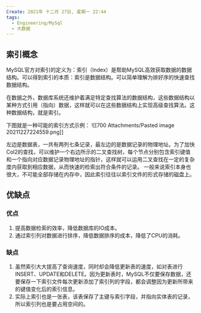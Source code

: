 ```yaml
---
Create: 2021年 十二月 27日, 星期一 22:44
tags: 
  - Engineering/MySql
  - 大数据
---
```


## 索引概念
MySQL官方对索引的定义为：索引（Index）是帮助MySQL高效获取数据的数据结构。可以得到索引的本质：索引是数据结构。可以简单理解为排好序的快速查找数据结构。

在数据之外，数据库系统还维护着满足特定查找算法的数据结构，这些数据结构以某种方式引用（指向）数据，这样就可以在这些数据结构上实现高级查找算法。这种数据结构，就是索引。

下图就是一种可能的索引方式示例：
![[700 Attachments/Pasted image 20211227224559.png]]

左边是数据表，一共有两列七条记录，最左边的是数据记录的物理地址。为了加快Col2的查找，可以维护一个右边所示的二叉查找树，每个节点分别包含索引键值和一个指向对应数据记录物理地址的指针，这样就可以运用二叉查找在一定的复杂度内获取到相应数据，从而快速的检索出符合条件的记录。
一般来说索引本身也很大，不可能全部存储在内存中，因此索引往往以索引文件的形式存储的磁盘上。


## 优缺点
### 优点
1. 提高数据检索的效率，降低数据库的IO成本。
2. 通过索引列对数据进行排序，降低数据排序的成本，降低了CPU的消耗。

### 缺点
1. 虽然索引大大提高了查询速度，同时却会降低更新表的速度，如对表进行INSERT、UPDATE和DELETE。因为更新表时，MySQL不仅要保存数据，还要保存一下索引文件每次更新添加了索引列的字段，都会调整因为更新所带来的键值变化后的索引信息。
2. 实际上索引也是一张表，该表保存了主键与索引字段，并指向实体表的记录，所以索引列也是要占用空间的。



